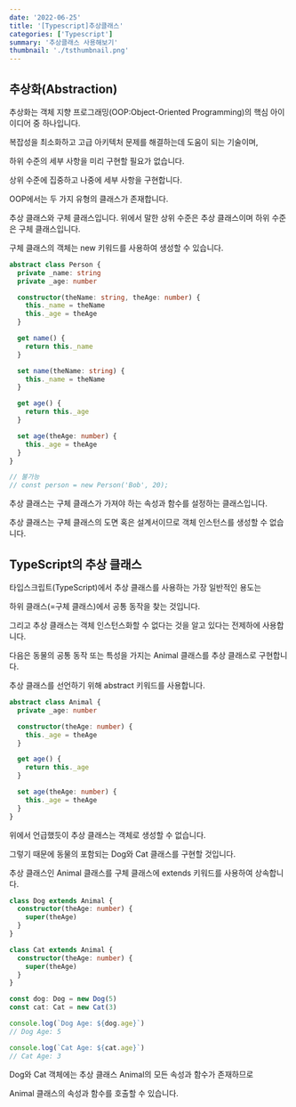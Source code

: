 ```yaml
---
date: '2022-06-25'
title: '[Typescript]추상클래스'
categories: ['Typescript']
summary: '추상클래스 사용해보기'
thumbnail: './tsthumbnail.png'
---
```


## 추상화(Abstraction)

추상화는 객체 지향 프로그래밍(OOP:Object-Oriented Programming)의 핵심 아이이디어 중 하나입니다.

복잡성을 최소화하고 고급 아키텍처 문제를 해결하는데 도움이 되는 기술이며,

하위 수준의 세부 사항을 미리 구현할 필요가 없습니다.

상위 수준에 집중하고 나중에 세부 사항을 구현합니다.

OOP에서는 두 가지 유형의 클래스가 존재합니다.

추상 클래스와 구체 클래스입니다. 위에서 말한 상위 수준은 추상 클래스이며 하위 수준은 구체 클래스입니다.

구체 클래스의 객체는 new 키워드를 사용하여 생성할 수 있습니다.

```typescript
abstract class Person {
  private _name: string
  private _age: number

  constructor(theName: string, theAge: number) {
    this._name = theName
    this._age = theAge
  }

  get name() {
    return this._name
  }

  set name(theName: string) {
    this._name = theName
  }

  get age() {
    return this._age
  }

  set age(theAge: number) {
    this._age = theAge
  }
}

// 불가능
// const person = new Person('Bob', 20);
```

추상 클래스는 구체 클래스가 가져야 하는 속성과 함수를 설정하는 클래스입니다.

추상 클래스는 구체 클래스의 도면 혹은 설계서이므로 객체 인스턴스를 생성할 수 없습니다.

## TypeScript의 추상 클래스

타입스크립트(TypeScript)에서 추상 클래스를 사용하는 가장 일반적인 용도는

하위 클래스(=구체 클래스)에서 공통 동작을 찾는 것입니다.

그리고 추상 클래스는 객체 인스턴스화할 수 없다는 것을 알고 있다는 전제하에 사용합니다.

다음은 동물의 공통 동작 또는 특성을 가지는 Animal 클래스를 추상 클래스로 구현합니다.

추상 클래스를 선언하기 위해 abstract 키워드를 사용합니다.

```typescript
abstract class Animal {
  private _age: number

  constructor(theAge: number) {
    this._age = theAge
  }

  get age() {
    return this._age
  }

  set age(theAge: number) {
    this._age = theAge
  }
}
```

위에서 언급했듯이 추상 클래스는 객체로 생성할 수 없습니다.

그렇기 때문에 동물의 포함되는 Dog와 Cat 클래스를 구현할 것입니다.

추상 클래스인 Animal 클래스를 구체 클래스에 extends 키워드를 사용하여 상속합니다.

```typescript
class Dog extends Animal {
  constructor(theAge: number) {
    super(theAge)
  }
}

class Cat extends Animal {
  constructor(theAge: number) {
    super(theAge)
  }
}

const dog: Dog = new Dog(5)
const cat: Cat = new Cat(3)

console.log(`Dog Age: ${dog.age}`)
// Dog Age: 5

console.log(`Cat Age: ${cat.age}`)
// Cat Age: 3
```

Dog와 Cat 객체에는 추상 클래스 Animal의 모든 속성과 함수가 존재하므로

Animal 클래스의 속성과 함수를 호출할 수 있습니다.
